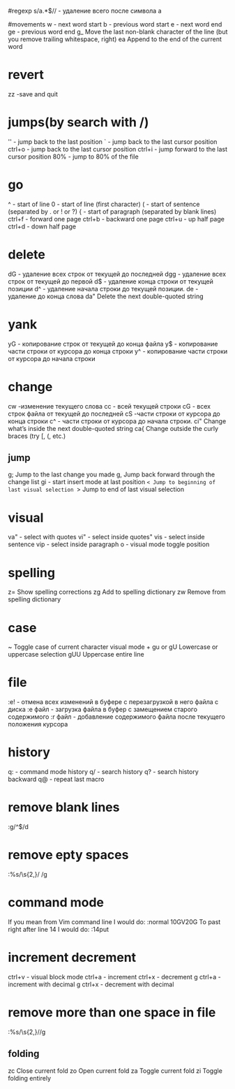 #regexp
s/a.*$// - удаление всего после символа а

#movements
w - next word start
b - previous word start
e - next word end
ge - previous word end
g_ Move the last non-blank character of the line (but you remove trailing whitespace, right)
ea Append to the end of the current word

# revert
zz -save and quit

# jumps(by search with /)
'' - jump back to the last position
` - jump back to the last cursor position
ctrl+o - jump back to the last cursor position
ctrl+i - jump forward to the last cursor position
80% - jump to 80% of the file

# go
^ - start of line
0 - start of line (first character)
( - start of sentence (separated by . or ! or ?)
{ - start of paragraph (separated by blank lines)
ctrl+f - forward one page
ctrl+b - backward one page
ctrl+u - up half page
ctrl+d - down half page

# delete
dG - удаление всех строк от текущей до последней
dgg - удаление всех строк от текущей до первой
d$ - удаление конца строки от текущей позиции
d^ - удаление начала строки до текущей позиции.
de - удаление до конца слова
da" Delete the next double-quoted string

# yank
уG - копирование строк от текущей до конца файла
y$ - копирование части строки от курсора до конца строки
y^ - копирование части строки от курсора до начала строки

# change
cw -изменение текущего слова
cc - всей текущей строки
cG - всех строк файла от текущей до последней
cS -части строки от курсора до конца строки
с^ - части строки от курсора до начала строки.
ci" Change what’s inside the next double-quoted string
ca{ Change outside the curly braces (try [, (, etc.)

## jump
g; Jump to the last change you made
g, Jump back forward through the change list
gi - start insert mode at last position
`< Jump to beginning of last visual selection
`> Jump to end of last visual selection

# visual 
va" - select with quotes
vi" - select inside quotes"
vis - select inside sentence
vip - select inside paragraph
o - visual mode toggle position

# spelling
z= Show spelling corrections
zg Add to spelling dictionary
zw Remove from spelling dictionary

# case 
~ Toggle case of current character
visual mode + gu or gU Lowercase or uppercase selection
gUU Uppercase entire line


# file
:e! - отмена всех изменений в буфере с перезагрузкой в него файла с диска
:e файл - загрузка файла в буфер с замещением старого содержимого
:r файл - добавление содержимого файла после текущего положения курсора

# history
q: - command mode history
q/ - search history
q? - search history backward
q@ - repeat last macro

# remove blank lines
:g/^$/d

# remove epty spaces
:%s/\s\{2,}/ /g

# command mode
If you mean from Vim command line I would do:
:normal 10GV20G
To past right after line 14 I would do:
:14put

# increment decrement
ctrl+v - visual block mode
ctrl+a - increment
ctrl+x - decrement
g ctrl+a - increment with decimal
g ctrl+x - decrement with decimal

# remove more than one space in file
:%s/\s\{2,}//g

## folding
zc Close current fold
zo Open current fold
za Toggle current fold
zi Toggle folding entirely

